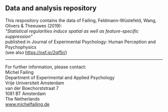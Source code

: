 ## Data and analysis repository

This respository contains the data of Failing, Feldmann-Wüstefeld, Wang, Olivers & Theeuwes (2019): \
*"Statistical regularities induce spatial as well as feature-specific suppression"* \
published in Journal of Experimental Psychology: Human Perception and Psychophysics \
(see also https://osf.io/2qf5r/)

---

For further information, please contact:\
Michel Failing\
Department of Experimental and Applied Psychology\
Vrije Universiteit Amsterdam\
van der Boechorststraat 7\
1081 BT Amsterdam\
The Netherlands\
www.michelfailing.de
